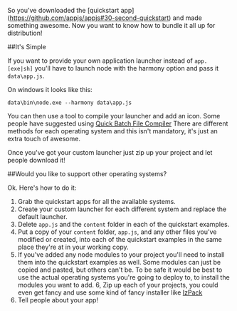 So you've downloaded the [quickstart app] (https://github.com/appjs/appjs#30-second-quickstart) and made something awesome. Now you want to know how to bundle it all up for distribution!

##It's Simple

If you want to provide your own application launcher instead of `app.[exe|sh]` you'll have to launch node with the harmony option and pass it `data\app.js`.

On windows it looks like this:
```Batch
data\bin\node.exe --harmony data\app.js
```

You can then use a tool to compile your launcher and add an icon. Some people have suggested using [Quick Batch File Compiler](http://www.abyssmedia.com/quickbfc/) There are different methods for each operating system and this isn't mandatory, it's just an extra touch of awesome.

Once you've got your custom launcher just zip up your project and let people download it!

##Would you like to support other operating systems?

Ok. Here's how to do it:

1. Grab the quickstart apps for all the available systems.
2. Create your custom launcher for each different system and replace the default launcher.
3. Delete `app.js` and the `content` folder in each of the quickstart examples.
4. Put a copy of your `content` folder, `app.js`, and any other files you've modified or created, into each of the quickstart examples in the same place they're at in your working copy.
5. If you've added any node modules to your project you'll need to install them into the quickstart examples as well. Some modules can just be copied and pasted, but others can't be. To be safe it would be best to use the actual operating systems you're going to deploy to, to install the modules you want to add.
6, Zip up each of your projects, you could even get fancy and use some kind of fancy installer like [IzPack](http://izpack.org/)
7. Tell people about your app!

